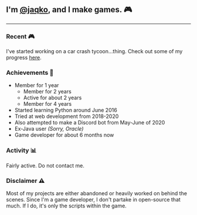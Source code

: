 ## I'm [@jaqko](https://github.com/jaqko), and I make games. 🎮

___
### **Recent 🎮**

I've started working on a car crash tycoon...thing. Check out some of my progress [here](https://wreckingroad.repl.co).

### **Achievements 🥇**

- Member for 1 year
  - Member for 2 years
  - Active for about 2 years
  - Member for 4 years
- Started learning Python around June 2016
- Tried at web development from 2018-2020
- Also attempted to make a Discord bot from May-June of 2020
- Ex-Java user *(Sorry, Oracle)*
- Game developer for about 6 months now

### **Activity 📊**

Fairly active. Do not contact me.

### **Disclaimer ⚠️**

Most of my projects are either abandoned or heavily worked on behind the scenes. Since I'm a game developer, I don't partake in open-source that much. If I do, it's only the scripts within the game.
